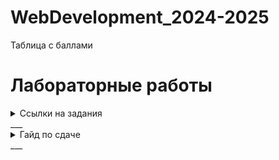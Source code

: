 # WebDevelopment_2024-2025

Таблица с баллами
# Лабораторные работы 

<details>
  <summary>Ссылки на задания</summary>
  1. Лаб 1
  2. Лаб 2 
</details>
___
<details>
  <summary>Гайд по сдаче</summary>
	Для сдачи лабораторной работы необходимо: 
	
	1. Сделать форк данного репозитория;
	2. Создать отдельную ветку для каждой лабораторной работы, которую вы хотите загрузить в данный репозиторий; 
	3. Загрузить **код** и **отчет** по лабораторной работе по следующему пути: 
		**works/номер_группы/фио/номер_лабы**
	4. Создать пулл реквест с данной лабораторной работой. Пулл реквест должен быть озаглавлен следующим образом: 
		**номер_группы/фио/номер_лабы** 

 
После того, как вышеописанные процедуры будут выполнены, работа может быть защищена у преподавателя. 

Пример.
Иванов Иван сделал лабораторную работу номер 1. Теперь он хочет загрузить работу в репозиторий, чтобы в дальнейшем её сдать. Для этого он: 
	1. Форкает данный репозиторий и клонирует его к себе на компьютер. 
	2. В склонированном репозитории он создает ветку lab_1 
	3. Иван переходит в данную ветку, заходит в папочку works и создает там следующие подпапки: K33392/Иванов_Иван/lab1 
	4. В новосозданную папку lab1 он загружает свой код и отчет
	5. Затем Иван пушит изменения при помощи команды git push
	6. Далее Иван переходит в GitHub и создает пулл реквест, которы называет: "**K33392/Иванов_Иван/Лаб_1**"
	7. Наконец, Иван идет на защиту, где получает свой заслуженный максимум баллов! 
</details>
___
